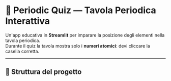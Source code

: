 # 🧪 Periodic Quiz — Tavola Periodica Interattiva

Un'app educativa in **Streamlit** per imparare la posizione degli elementi nella tavola periodica.  
Durante il quiz la tavola mostra solo i **numeri atomici**: devi cliccare la casella corretta.

---

## 📂 Struttura del progetto
